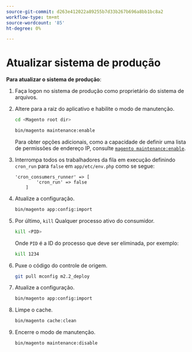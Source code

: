 ```yaml
---
source-git-commit: d263e412022a89255b7d33b267b696a8bb1bc8a2
workflow-type: tm+mt
source-wordcount: '85'
ht-degree: 0%

---
```

# Atualizar sistema de produção

**Para atualizar o sistema de produção**:

1. Faça logon no sistema de produção como proprietário do sistema de arquivos.
1. Altere para a raiz do aplicativo e habilite o modo de manutenção.

   ```bash
   cd <Magento root dir>
   ```

   ```bash
   bin/magento maintenance:enable
   ```

   Para obter opções adicionais, como a capacidade de definir uma lista de permissões de endereço IP, consulte [`magento maintenance:enable`](../installation/tutorials/maintenance-mode.md).

1. Interrompa todos os trabalhadores da fila em execução definindo `cron_run` para `false` em `app/etc/env.php` como se segue:

   ```php?start_inline=1
   'cron_consumers_runner' => [
           'cron_run' => false
       ]
   ```

1. Atualize a configuração.

   ```bash
   bin/magento app:config:import
   ```

1. Por último, `kill` Qualquer processo ativo do consumidor.

   ```bash
   kill <PID>
   ```

   Onde `PID` é a ID do processo que deve ser eliminada, por exemplo:

   ```bash
   kill 1234
   ```

1. Puxe o código do controle de origem.

   ```bash
   git pull mconfig m2.2_deploy
   ```

1. Atualize a configuração.

   ```bash
   bin/magento app:config:import
   ```

1. Limpe o cache.

   ```bash
   bin/magento cache:clean
   ```

1. Encerre o modo de manutenção.

   ```bash
   bin/magento maintenance:disable
   ```
